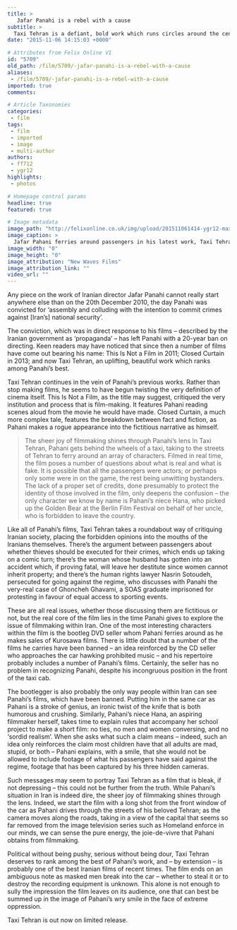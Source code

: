```yaml
---
title: >
   Jafar Panahi is a rebel with a cause
subtitle: >
  Taxi Tehran is a defiant, bold work which runs circles around the censors
date: "2015-11-06 14:15:03 +0000"

# Attributes from Felix Online V1
id: "5709"
old_path: /film/5709/-jafar-panahi-is-a-rebel-with-a-cause
aliases:
 - /film/5709/-jafar-panahi-is-a-rebel-with-a-cause
imported: true
comments:

# Article Taxonomies
categories:
 - film
tags:
 - film
 - imported
 - image
 - multi-author
authors:
 - ff712
 - ygr12
highlights:
 - photos

# Homepage control params
headline: true
featured: true

# Image metadata
image_path: "http://felixonline.co.uk/img/upload/201511061414-ygr12-maxresdefault.jpg"
image_caption: >
  Jafar Pahani ferries around passengers in his latest work, Taxi Tehran
image_width: "0"
image_height: "0"
image_attribution: "New Waves Films"
image_attribution_link: ""
video_url: ""
---
```


Any piece on the work of Iranian director Jafar Panahi cannot really start anywhere else than on the 20th December 2010, the day Panahi was convicted for ‘assembly and colluding with the intention to commit crimes against [Iran’s] national security’.

The conviction, which was in direct response to his films – described by the Iranian government as ‘propaganda’ – has left Panahi with a 20-year ban on directing. Keen readers may have noticed that since then a number of films have come out bearing his name: This Is Not a Film in 2011; Closed Curtain in 2013; and now Taxi Tehran, an uplifting, beautiful work which ranks among Panahi’s best.

Taxi Tehran continues in the vein of Panahi’s previous works. Rather than stop making films, he seems to have begun twisting the very definition of cinema itself. This Is Not a Film, as the title may suggest, critiqued the very institution and process that is film-making. It features Pahani reading scenes aloud from the movie he would have made. Closed Curtain, a much more complex tale, features the breakdown between fact and fiction, as Pahani makes a rogue appearance into the fictitious narrative as himself.
> The sheer joy of filmmaking shines through Panahi’s lens
In Taxi Tehran, Pahani gets behind the wheels of a taxi, taking to the streets of Tehran to ferry around an array of characters. Filmed in real time, the film poses a number of questions about what is real and what is fake. It is possible that all the passengers were actors; or perhaps only some were in on the game, the rest being unwitting bystanders. The lack of a proper set of credits, done presumably to protect the identity of those involved in the film, only deepens the confusion – the only character we know by name is Pahani’s niece Hana, who picked up the Golden Bear at the Berlin Film Festival on behalf of her uncle, who is forbidden to leave the country.

Like all of Panahi’s films, Taxi Tehran takes a roundabout way of critiquing Iranian society, placing the forbidden opinions into the mouths of the Iranians themselves. There’s the argument between passengers about whether thieves should be executed for their crimes, which ends up taking on a comic turn; there’s the woman whose husband has gotten into an accident which, if proving fatal, will leave her destitute since women cannot inherit property; and there’s the human rights lawyer Nasrin Sotoudeh, persecuted for going against the regime, who discusses with Panahi the very-real case of Ghoncheh Ghavami, a SOAS graduate imprisoned for protesting in favour of equal access to sporting events.

These are all real issues, whether those discussing them are fictitious or not, but the real core of the film lies in the time Panahi gives to explore the issue of filmmaking within Iran. One of the most interesting characters within the film is the bootleg DVD seller whom Pahani ferries around as he makes sales of Kurosawa films. There is little doubt that a number of the films he carries have been banned – an idea reinforced by the CD seller who approaches the car hawking prohibited music – and his repertoire probably includes a number of Panahi’s films. Certainly, the seller has no problem in recognizing Panahi, despite his incongruous position in the front of the taxi cab.

The bootlegger is also probably the only way people within Iran can see Panahi’s films, which have been banned. Putting him in the same car as Pahani is a stroke of genius, an ironic twist of the knife that is both humorous and crushing. Similarly, Pahani’s niece Hana, an aspiring filmmaker herself, takes time to explain rules that accompany her school project to make a short film: no ties, no men and women conversing, and no ‘sordid realism’. When she asks what such a claim means – indeed, such an idea only reinforces the claim most children have that all adults are mad, stupid, or both – Pahani explains, with a smile, that she would not be allowed to include footage of what his passengers have said against the regime, footage that has been captured by his three hidden cameras.

Such messages may seem to portray Taxi Tehran as a film that is bleak, if not depressing – this could not be further from the truth. While Pahani’s situation in Iran is indeed dire, the sheer joy of filmmaking shines through the lens. Indeed, we start the film with a long shot from the front window of the car as Pahani drives through the streets of his beloved Tehran; as the camera moves along the roads, taking in a view of the capital that seems so far removed from the image television series such as Homeland enforce in our minds, we can sense the pure energy, the joie-de-vivre that Pahani obtains from filmmaking.

Political without being pushy, serious without being dour, Taxi Tehran deserves to rank among the best of Pahani’s work, and – by extension – is probably one of the best Iranian films of recent times. The film ends on an ambiguous note as masked men break into the car – whether to steal it or to destroy the recording equipment is unknown. This alone is not enough to sully the impression the film leaves on its audience, one that can best be summed up in the image of Pahani’s wry smile in the face of extreme oppression.

Taxi Tehran is out now on limited release.
